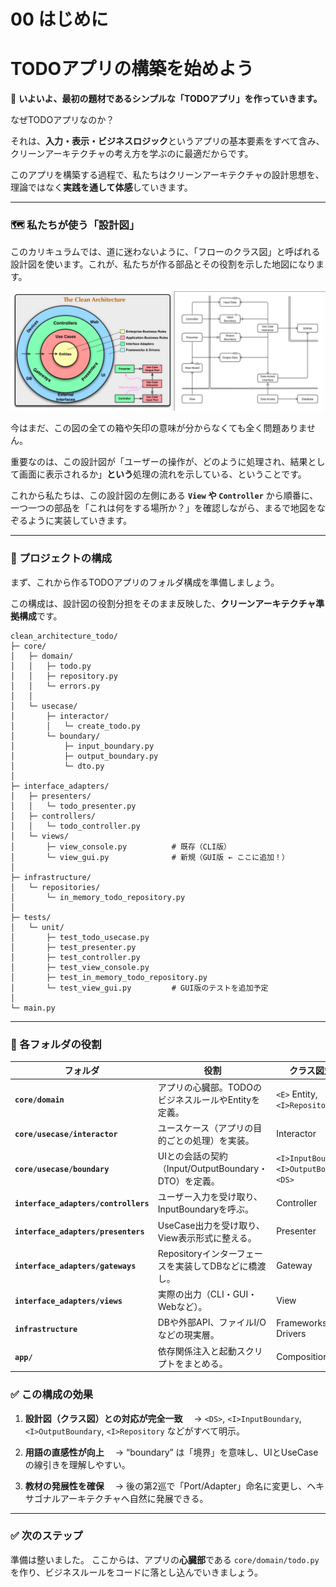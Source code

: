 # 00 はじめに

# TODOアプリの構築を始めよう

🚀 **いよいよ、最初の題材であるシンプルな「TODOアプリ」を作っていきます。**

なぜTODOアプリなのか？

それは、**入力・表示・ビジネスロジック**というアプリの基本要素をすべて含み、クリーンアーキテクチャの考え方を学ぶのに最適だからです。

このアプリを構築する過程で、私たちはクリーンアーキテクチャの設計思想を、理論ではなく**実践を通して体感**していきます。

---

### 🗺 私たちが使う「設計図」

このカリキュラムでは、道に迷わないように、「フローのクラス図」と呼ばれる設計図を使います。これが、私たちが作る部品とその役割を示した地図になります。

![クリーンアーキテクチャ](../クリーンアーキテクチャ.png)

今はまだ、この図の全ての箱や矢印の意味が分からなくても全く問題ありません。

重要なのは、この設計図が「ユーザーの操作が、どのように処理され、結果として画面に表示されるか」**という**処理の流れを示している、ということです。

これから私たちは、この設計図の左側にある **`View` や `Controller`** から順番に、一つ一つの部品を「これは何をする場所か？」を確認しながら、まるで地図をなぞるように実装していきます。

---

### 📂 プロジェクトの構成

まず、これから作るTODOアプリのフォルダ構成を準備しましょう。

この構成は、設計図の役割分担をそのまま反映した、**クリーンアーキテクチャ準拠構成**です。

```
clean_architecture_todo/
├─ core/
│   ├─ domain/
│   │   ├─ todo.py
│   │   ├─ repository.py
│   │   └─ errors.py
│   │
│   └─ usecase/
│       ├─ interactor/
│       │   └─ create_todo.py
│       └─ boundary/
│           ├─ input_boundary.py
│           ├─ output_boundary.py
│           └─ dto.py
│
├─ interface_adapters/
│   ├─ presenters/
│   │   └─ todo_presenter.py
│   ├─ controllers/
│   │   └─ todo_controller.py
│   └─ views/
│       ├─ view_console.py          # 既存（CLI版）
│       └─ view_gui.py              # 新規（GUI版 ← ここに追加！）
│
├─ infrastructure/
│   └─ repositories/
│       └─ in_memory_todo_repository.py
│
├─ tests/
│   └─ unit/
│       ├─ test_todo_usecase.py
│       ├─ test_presenter.py
│       ├─ test_controller.py
│       ├─ test_view_console.py
│       ├─ test_in_memory_todo_repository.py
│       └─ test_view_gui.py         # GUI版のテストを追加予定
│
└─ main.py

```

---

### 🧩 各フォルダの役割

| フォルダ                                 | 役割                                      | クラス図対応                                          |
| ------------------------------------ | --------------------------------------- | ----------------------------------------------- |
| **`core/domain`**                    | アプリの心臓部。TODOのビジネスルールやEntityを定義。         | `<E>` Entity, `<I>Repository`                   |
| **`core/usecase/interactor`**        | ユースケース（アプリの目的ごとの処理）を実装。                 | Interactor                                      |
| **`core/usecase/boundary`**          | UIとの会話の契約（Input/OutputBoundary・DTO）を定義。 | `<I>InputBoundary`, `<I>OutputBoundary`, `<DS>` |
| **`interface_adapters/controllers`** | ユーザー入力を受け取り、InputBoundaryを呼ぶ。           | Controller                                      |
| **`interface_adapters/presenters`**  | UseCase出力を受け取り、View表示形式に整える。            | Presenter                                       |
| **`interface_adapters/gateways`**    | Repositoryインターフェースを実装してDBなどに橋渡し。        | Gateway                                         |
| **`interface_adapters/views`**       | 実際の出力（CLI・GUI・Webなど）。                   | View                                            |
| **`infrastructure`**                 | DBや外部API、ファイルI/Oなどの現実層。                 | Frameworks & Drivers                            |
| **`app/`**                           | 依存関係注入と起動スクリプトをまとめる。                    | Composition Root                                |


### ✅ この構成の効果

1. **設計図（クラス図）との対応が完全一致**
   　→ `<DS>`, `<I>InputBoundary`, `<I>OutputBoundary`, `<I>Repository` などがすべて明示。

2. **用語の直感性が向上**
   　→ “boundary” は「境界」を意味し、UIとUseCaseの線引きを理解しやすい。

3. **教材の発展性を確保**
   　→ 後の第2巡で「Port/Adapter」命名に変更し、ヘキサゴナルアーキテクチャへ自然に発展できる。

---

### ✅ 次のステップ

準備は整いました。
ここからは、アプリの**心臓部**である `core/domain/todo.py` を作り、ビジネスルールをコードに落とし込んでいきましょう。


